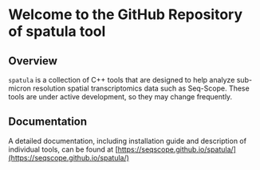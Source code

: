 # Welcome to the GitHub Repository of spatula tool

## Overview 

`spatula` is a collection of C++ tools that are designed to help analyze 
sub-micron resolution
spatial transcriptomics data such as Seq-Scope. 
These tools are under active development, so they may change frequently. 

## Documentation 

A detailed documentation, including installation guide and description of individual tools, can be found at 
[https://seqscope.github.io/spatula/](https://seqscope.github.io/spatula/)
